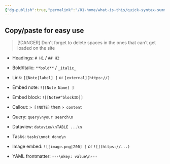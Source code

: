 ```yaml
---
{"dg-publish":true,"permalink":"/01-home/what-is-this/quick-syntax-summary-copy-paste-reference/","noteIcon":"","created":"2025-09-05T19:38:20.883+02:00","updated":"2025-09-05T20:43:14.011+02:00"}
---
```


## Copy/paste for easy use

>[!DANGER]
>Don't forget to delete spaces in the ones that can't get loaded on the site
- Headings: `# H1` / `## H2`
    
- Bold/Italic: `**bold**` / `_italic_`
    
- Link: `[[Note|label] ]` or `[external](https://)`
    
- Embed note: `![[Note Name] ]`
    
- Embed block: `![[Note#^blockID]]`
    
- Callout: `> [!NOTE]` then `> content`
    
- Query: `query\nyour search\n`
    
- Dataview: `dataview\nTABLE ...\n`
    
- Tasks: `tasks\nnot done\n`
    
- Image embed: `![[image.png|200] ]` or `![](https://...)`
    
- YAML frontmatter: `---\nkey: value\n---`
    

